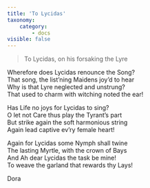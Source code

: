 ```yaml
---
title: 'To Lycidas'
taxonomy:
    category:
        - docs
visible: false
---
```


> To Lycidas, on his forsaking the Lyre

Wherefore does Lycidas renounce the Song?  
That song, the list’ning Maidens joy’d to hear  
Why is that Lyre neglected and unstrung?  
<span data-tippy="Which" class="green">That</span> used to charm with witching noted the ear!  
  
Has Life no joys for Lycidas to sing?  
O let not Care thus play the Tyrant’s part  
But strike again the soft harmonious string  
Again lead captive ev’ry female heart!  
  
Again for Lycidas some Nymph shall twine  
The lasting Myrtle, with the crown of Bays  
And Ah dear Lycidas the task be mine!  
To weave the garland that rewards thy Lays!  
  
Dora